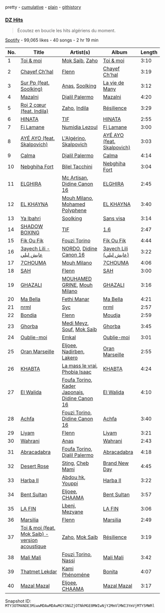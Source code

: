 pretty - [cumulative](/playlists/cumulative/37i9dQZF1DX7ZqKP81pHlu.md) - [plain](/playlists/plain/37i9dQZF1DX7ZqKP81pHlu) - [githistory](https://github.githistory.xyz/mackorone/spotify-playlist-archive/blob/main/playlists/plain/37i9dQZF1DX7ZqKP81pHlu)

### [DZ Hits](https://open.spotify.com/playlist/37i9dQZF1DX7ZqKP81pHlu)

> Écoutez en boucle les hits algériens du moment.

[Spotify](https://open.spotify.com/user/spotify) - 99,065 likes - 40 songs - 2 hr 19 min

| No. | Title | Artist(s) | Album | Length |
|---|---|---|---|---|
| 1 | [Toi & moi](https://open.spotify.com/track/4C9bUSwqwVZ8eu2jsnctm6) | [Mok Saib](https://open.spotify.com/artist/6jcvupTBm6vk5SMEEVpvSW), [Zaho](https://open.spotify.com/artist/0vN920jukdAbErvjo2OJ2o) | [Toi & moi](https://open.spotify.com/album/4qAOLbreEqTtzFgcGePfZL) | 3:10 |
| 2 | [Chayef Ch'hal](https://open.spotify.com/track/4OtsNadXnYK0NDgmlZSCs8) | [Flenn](https://open.spotify.com/artist/66OYzK2q18j4EVdMqRtf6L) | [Chayef Ch'hal](https://open.spotify.com/album/78AH3bGTSnqg3TXCdKGvv3) | 3:19 |
| 3 | [Sur Pp \(feat\. Soolking\)](https://open.spotify.com/track/6ZKbxxzlGfC2d0s7p8hqjc) | [Anas](https://open.spotify.com/artist/3jrZXTzqSuTBdfJeoSts1n), [Soolking](https://open.spotify.com/artist/0GgY7hjMoGDsX8ZDe2mwds) | [La vie de Many](https://open.spotify.com/album/28cZatUBH4ypo1q3ieocuc) | 3:12 |
| 4 | [Mazalni](https://open.spotify.com/track/4Mi1B4Sc3u5zkLaEB7PETp) | [Djalil Palermo](https://open.spotify.com/artist/3SKKJMPgklOHgYeatf2YhX) | [Mazalni](https://open.spotify.com/album/2be1DLBmI7MFfY4Gm92i77) | 4:20 |
| 5 | [Roi 2 cœur \(feat\. Indila\)](https://open.spotify.com/track/6nYW5D9TyWomuS9hW6wDuY) | [Zaho](https://open.spotify.com/artist/0vN920jukdAbErvjo2OJ2o), [Indila](https://open.spotify.com/artist/0FEJqmeLRzsXj8hgcZaAyB) | [Résilience](https://open.spotify.com/album/7pv5ansWsFSWQbN7uTJvQ2) | 3:29 |
| 6 | [HINATA](https://open.spotify.com/track/5lugweLS17EVHmhXuNZOrC) | [TIF](https://open.spotify.com/artist/2NgTPluNpfsoYZnoeU2VsH) | [HINATA](https://open.spotify.com/album/2xE8FXQ3WU30oqhV1H7Q4p) | 2:55 |
| 7 | [Fi Lamane](https://open.spotify.com/track/5vlL8e2Ssrc7YCxjzgG55A) | [Numidia Lezoul](https://open.spotify.com/artist/6muXgBSOp2nEPpnoJZUvGZ) | [Fi Lamane](https://open.spotify.com/album/3MCrQeMpa5llbeiwNKeLPi) | 3:00 |
| 8 | [AYÉ AYO \(feat\. Skalpovich\)](https://open.spotify.com/track/4XXJnTdwm0MaKLP2OXajCU) | [L'Algérino](https://open.spotify.com/artist/7kyIBL1EYouLqC8vw7IOui), [Skalpovich](https://open.spotify.com/artist/0Flx9EfBqXHltFcp3guYVt) | [AYÉ AYO \(feat\. Skalpovich\)](https://open.spotify.com/album/2LFb14evc1ArfZ8SkQUbcl) | 3:03 |
| 9 | [Calma](https://open.spotify.com/track/3eLOJpdgRwiLjYSq5AV8iS) | [Djalil Palermo](https://open.spotify.com/artist/3SKKJMPgklOHgYeatf2YhX) | [Calma](https://open.spotify.com/album/71QAMPU0A2r9fVPFIXBjbu) | 4:14 |
| 10 | [Nebghiha Fort](https://open.spotify.com/track/2wo2GyiPDb0cL9UdQN6DzD) | [Bilel Tacchini](https://open.spotify.com/artist/2QtIVRuCdO2a4RWyoF4ayb) | [Nebghiha Fort](https://open.spotify.com/album/0BsMS6fQ7FIgGDuHWUvLIU) | 3:04 |
| 11 | [ELGHIRA](https://open.spotify.com/track/5Zqqq0hj7FdMMOmkshNA7X) | [Mc Artisan](https://open.spotify.com/artist/24XkH7tJDFfDrOLlONiy7S), [Didine Canon 16](https://open.spotify.com/artist/2aVPTWc4WYc7b384eatevF) | [ELGHIRA](https://open.spotify.com/album/22yFEfoVOJOtcvD0BHT3bm) | 2:45 |
| 12 | [EL KHAYNA](https://open.spotify.com/track/3vAhuFK6NTHS2VzHGmyxLV) | [Mouh Milano](https://open.spotify.com/artist/1a4431ATLSQ5Rgq8Rr6sFj), [Mohamed Polyphene](https://open.spotify.com/artist/3tOjDEjeBvPyQ1atjrEcLl) | [EL KHAYNA](https://open.spotify.com/album/7F80CSWX5JAlPQ7ryWVt9x) | 3:40 |
| 13 | [Ya lbahri](https://open.spotify.com/track/62upkw0miJwuVpWVzHdaEV) | [Soolking](https://open.spotify.com/artist/0GgY7hjMoGDsX8ZDe2mwds) | [Sans visa](https://open.spotify.com/album/5rncxkieoEvPDzA7VdNGQx) | 3:14 |
| 14 | [SHADOW BOXING](https://open.spotify.com/track/2TqUQbVg1bgahl09szanuE) | [TIF](https://open.spotify.com/artist/2NgTPluNpfsoYZnoeU2VsH) | [1.6](https://open.spotify.com/album/69fpQmOdzFUjoEuGlk3HPf) | 2:47 |
| 15 | [Fik Ou Fik](https://open.spotify.com/track/3e5o3HId07wIlcT2rM2vWh) | [Fouzi Torino](https://open.spotify.com/artist/6Q2qtUONsXPfBKMhpOesiv) | [Fik Ou Fik](https://open.spotify.com/album/5DGXbz9GaYFFZYeLWk1j2x) | 4:44 |
| 16 | [3ayech Lili \- عايش ليلي](https://open.spotify.com/track/2bWjhCbfeguEp2hSXvYB5l) | [NORDO](https://open.spotify.com/artist/44qTyRXwTktHVC0X1FGnJn), [Didine Canon 16](https://open.spotify.com/artist/2aVPTWc4WYc7b384eatevF) | [3ayech Lili \(عايش ليلي\)](https://open.spotify.com/album/7K50LbLo6SdxQx0uuw9khz) | 3:22 |
| 17 | [7CHOUMA](https://open.spotify.com/track/0bmnCDY8M8fBtlPwMrLIu9) | [Mouh Milano](https://open.spotify.com/artist/1a4431ATLSQ5Rgq8Rr6sFj) | [7CHOUMA](https://open.spotify.com/album/7JrLFJw1NFNDOnoNDsHBWS) | 4:06 |
| 18 | [SAH](https://open.spotify.com/track/1G3OTUGfbYcA5r2FgkBMZp) | [Flenn](https://open.spotify.com/artist/66OYzK2q18j4EVdMqRtf6L) | [SAH](https://open.spotify.com/album/3oKii6T1E3bnh5ijB4ewqb) | 3:00 |
| 19 | [GHAZALI](https://open.spotify.com/track/1SYjg4Ff4aGzZVJKfK7OEA) | [MOUHAMED GRINE](https://open.spotify.com/artist/5Sj8EjR3eENxsr4Tgv9OGh), [Mouh Milano](https://open.spotify.com/artist/1a4431ATLSQ5Rgq8Rr6sFj) | [GHAZALI](https://open.spotify.com/album/6q4ADoh3h7OHkFJsCFcx6l) | 3:16 |
| 20 | [Ma Bella](https://open.spotify.com/track/45KQJy7KlhyXCPZzg3ACvW) | [Fethi Manar](https://open.spotify.com/artist/6g9hpEimVF4dYzs32kT94m) | [Ma Bella](https://open.spotify.com/album/5GutzL1w4cssmLszj2oFpX) | 4:21 |
| 21 | [nrml](https://open.spotify.com/track/3KXqOio8jnBKwYSoft0zmn) | [Syc](https://open.spotify.com/artist/6IayXElM5gfjgyWj9Ipbiu) | [nrml](https://open.spotify.com/album/6qACahl9BKPtWckNidkfMO) | 2:57 |
| 22 | [Bondia](https://open.spotify.com/track/5fu9Sc4DNuvQMWo5BxmgKH) | [Flenn](https://open.spotify.com/artist/66OYzK2q18j4EVdMqRtf6L) | [Moudja](https://open.spotify.com/album/3fxv4IPUjOdLKSWTEALktY) | 2:59 |
| 23 | [Ghorba](https://open.spotify.com/track/3toSazVCqpqb4gbDv5oFu1) | [Medi Meyz](https://open.spotify.com/artist/4XCcYzu2zRJvBp3QZct3Oj), [Souf](https://open.spotify.com/artist/2tsnxjntsRI6iFL9ZeC0ec), [Mok Saib](https://open.spotify.com/artist/6jcvupTBm6vk5SMEEVpvSW) | [Ghorba](https://open.spotify.com/album/2fzJHkMuLWU9nHXstA5cw8) | 3:45 |
| 24 | [Oublie\-moi](https://open.spotify.com/track/19EZ9PFgJM0xh2Ruld9z2F) | [Emkal](https://open.spotify.com/artist/4ZPLdCBeYJBAjsLTWRcZEs) | [Oublie\-moi](https://open.spotify.com/album/4hS1lDUpq5UXLapDgD9MFY) | 3:01 |
| 25 | [Oran Marseille](https://open.spotify.com/track/0Ye58r1DvVAIR2JMpNEu8B) | [Eljoee](https://open.spotify.com/artist/0Lgc9epqyn4wYEGm8fiaS7), [Nadirben](https://open.spotify.com/artist/6zqHGUcxVpqdd2aP3513d3), [Lakero](https://open.spotify.com/artist/15M6Rc9osdjjf4H45ET433) | [Oran Marseille](https://open.spotify.com/album/39RyhwGJlc0JKBclw45kFC) | 2:55 |
| 26 | [KHABTA](https://open.spotify.com/track/4haYrG9E9kcu1inPdfsktK) | [La mass le vrai](https://open.spotify.com/artist/1HPm1tMewqJhqjGkM7f5vk), [Phobia Isaac](https://open.spotify.com/artist/2q4mJNyOd6lXVRR3DCdci3) | [KHABTA](https://open.spotify.com/album/5daw2vuOQGUWyHYoUvKPEm) | 4:24 |
| 27 | [El Walida](https://open.spotify.com/track/0OMWSq7rLnzzZk8xto8BR8) | [Foufa Torino](https://open.spotify.com/artist/5DAc1d8izRCmkzEP23NJGh), [Kader Japonais](https://open.spotify.com/artist/3e3cKwH1kUr02bvIm7VaIe), [Didine Canon 16](https://open.spotify.com/artist/2aVPTWc4WYc7b384eatevF) | [El Walida](https://open.spotify.com/album/10jXA8hvcNntyPi4DRJWbW) | 4:10 |
| 28 | [Achfa](https://open.spotify.com/track/0Q7rY5KgKlvmBjvYYMpEFM) | [Fouzi Torino](https://open.spotify.com/artist/6Q2qtUONsXPfBKMhpOesiv), [Didine Canon 16](https://open.spotify.com/artist/2aVPTWc4WYc7b384eatevF) | [Achfa](https://open.spotify.com/album/5C8huomQsXZdimYXBFQxEw) | 3:40 |
| 29 | [Liyam](https://open.spotify.com/track/4tRUx2gflnuk7v0Uvic04X) | [Flenn](https://open.spotify.com/artist/66OYzK2q18j4EVdMqRtf6L) | [Liyam](https://open.spotify.com/album/56kMBEY2KFd8ua913PoSq4) | 3:21 |
| 30 | [Wahrani](https://open.spotify.com/track/5gTsNTIQ17LSYHvkqXHwwO) | [Anas](https://open.spotify.com/artist/3jrZXTzqSuTBdfJeoSts1n) | [Wahrani](https://open.spotify.com/album/3OTzJwXAHgnBasbmvb2Zep) | 2:43 |
| 31 | [Abracadabra](https://open.spotify.com/track/2dwIrKXerOuFVQyermZ5SO) | [Foufa Torino](https://open.spotify.com/artist/5DAc1d8izRCmkzEP23NJGh), [Djalil Palermo](https://open.spotify.com/artist/3SKKJMPgklOHgYeatf2YhX) | [Abracadabra](https://open.spotify.com/album/3SdLDzpUj36FVAebMkJX0z) | 4:18 |
| 32 | [Desert Rose](https://open.spotify.com/track/4WhyHQ2BXi2VU1iaFbF6jv) | [Sting](https://open.spotify.com/artist/0Ty63ceoRnnJKVEYP0VQpk), [Cheb Mami](https://open.spotify.com/artist/6vZXamchcIOKzC1c3Elp4J) | [Brand New Day](https://open.spotify.com/album/1r6NoADkFvVSpyFnJjcuLe) | 4:45 |
| 33 | [Harba II](https://open.spotify.com/track/33xn4wz62RtdIyR1sx8BJa) | [Abdou hk](https://open.spotify.com/artist/3B344rrWCr0O5ogBKZeO59), [Youppi](https://open.spotify.com/artist/4HXhayOs3iuWCczTsLQOIX) | [Harba II](https://open.spotify.com/album/5zaQM2mwAYci2aCZKLvTjq) | 3:22 |
| 34 | [Bent Sultan](https://open.spotify.com/track/5XvzmPFcVRlfdlCw3KK2Jb) | [Eljoee](https://open.spotify.com/artist/0Lgc9epqyn4wYEGm8fiaS7), [CHAAMA](https://open.spotify.com/artist/5qwjinowvQNDqyspseSofL) | [Bent Sultan](https://open.spotify.com/album/2pQbg9uIkWzsUFeNxNU2nI) | 3:57 |
| 35 | [LA FIN](https://open.spotify.com/track/3tYu6F0oRwqVq1TNMYU2Qe) | [Lbenj](https://open.spotify.com/artist/1H0D7p5aN8tGG8DPLt0Nbv), [Mezyane](https://open.spotify.com/artist/3UlIprTDXD8pwiFj7xgmWJ) | [LA FIN](https://open.spotify.com/album/6WbcUioeZ8btnVMNbAyjtD) | 3:06 |
| 36 | [Marsilia](https://open.spotify.com/track/35hzpvo3JS4NbOMpvC9vAN) | [Flenn](https://open.spotify.com/artist/66OYzK2q18j4EVdMqRtf6L) | [Marsilia](https://open.spotify.com/album/077lukkBWt0j9J7PfZRM0p) | 2:49 |
| 37 | [Toi & moi \(feat\. Mok Saib\) \- version acoustique](https://open.spotify.com/track/0W4h9LlrLvqE6B9u7KWdBz) | [Zaho](https://open.spotify.com/artist/0vN920jukdAbErvjo2OJ2o), [Mok Saib](https://open.spotify.com/artist/6jcvupTBm6vk5SMEEVpvSW) | [Résilience](https://open.spotify.com/album/7pv5ansWsFSWQbN7uTJvQ2) | 3:19 |
| 38 | [Mali Mali](https://open.spotify.com/track/7faeHcamYu377PtVLtUZ87) | [Fouzi Torino](https://open.spotify.com/artist/6Q2qtUONsXPfBKMhpOesiv), [Nassi](https://open.spotify.com/artist/1qKKI6tBqJZCZfAmXjYFjN) | [Mali Mali](https://open.spotify.com/album/6cRIMxkVh1ZyQsVZ3lfYzJ) | 3:42 |
| 39 | [Thatmet Lekdar](https://open.spotify.com/track/61vtgCYKGAiw75IoTnDCG1) | [Kami Phénoméne](https://open.spotify.com/artist/2BxA0WWffDANrGk2etCPfI) | [Bonita](https://open.spotify.com/album/6SV06bKUQ0zibdRafy5PSW) | 4:07 |
| 40 | [Mazal Mazal](https://open.spotify.com/track/2YSsSIVvoOtuXfbTUp3X71) | [Eljoee](https://open.spotify.com/artist/0Lgc9epqyn4wYEGm8fiaS7), [CHAAMA](https://open.spotify.com/artist/5qwjinowvQNDqyspseSofL) | [Mazal Mazal](https://open.spotify.com/album/1oghaMTdh4pK4qUmp81t4u) | 3:17 |

Snapshot ID: `MTY3OTM4NDE3MiwwMDAwMDAwMGY3NGZjOTNkMGE0MWIwNjY2MmVlMWI3YmVjMTY5MWRl`
